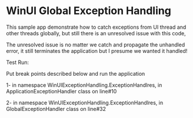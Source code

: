 # WinUI Global Exception Handling
This sample app demonstrate how to catch exceptions from UI thread and other threads globally, but still there is an unresolved issue with this code,

The unresolved issue is no matter we catch and propagate the unhandled error, it still terminates the application but I presume we wanted it handled!



Test Run:

Put break points described below and run the application

1- in namespace WinUIExceptionHandling.ExceptionHandlres, in ApplicationExceptionHandler class on line#10

2- in namespace WinUIExceptionHandling.ExceptionHandlres, in GlobalExceptionHandler class on line#32

